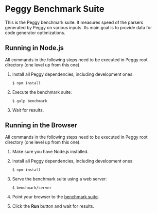 Peggy Benchmark Suite
======================

This is the Peggy benchmark suite. It measures speed of the parsers generated
by Peggy on various inputs. Its main goal is to provide data for code generator
optimizations.

Running in Node.js
------------------

All commands in the following steps need to be executed in Peggy root directory
(one level up from this one).

  1. Install all Peggy dependencies, including development ones:

     ```console
     $ npm install
     ```

  2. Execute the benchmark suite:

     ```console
     $ gulp benchmark
     ```

  3. Wait for results.

Running in the Browser
----------------------

All commands in the following steps need to be executed in Peggy root directory
(one level up from this one).

  1. Make sure you have Node.js installed.

  2. Install all Peggy dependencies, including development ones:

     ```console
     $ npm install
     ```

  3. Serve the benchmark suite using a web server:

     ```console
     $ benchmark/server
     ```

  4. Point your browser to the [benchmark suite](http://localhost:8000/).

  5. Click the **Run** button and wait for results.
